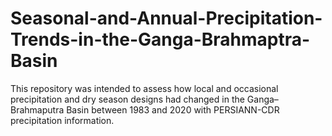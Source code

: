 # Seasonal-and-Annual-Precipitation-Trends-in-the-Ganga-Brahmaptra-Basin

This repository was intended to assess how local and occasional precipitation and dry season designs had changed in the Ganga–Brahmaputra Basin between 1983 and 2020 with PERSIANN-CDR precipitation information.
